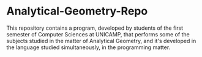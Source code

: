 # Analytical-Geometry-Repo
This repository contains a program, developed by students of the first semester of Computer Sciences at UNICAMP, that performs some of the subjects studied in the matter of Analytical Geometry, and it's developed in the language studied simultaneously, in the programming matter.
